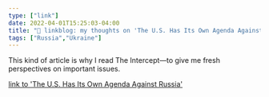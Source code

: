 ```yaml
---
type: ["link"]
date: 2022-04-01T15:25:03-04:00
title: "🔗 linkblog: my thoughts on 'The U.S. Has Its Own Agenda Against Russia'"
tags: ["Russia","Ukraine"]
---
```

This kind of article is why I read The Intercept—to give me fresh perspectives on important issues.
 
[link to 'The U.S. Has Its Own Agenda Against Russia'](https://theintercept.com/2022/04/01/russia-ukraine-proxy-war-washington-diplomacy/)
